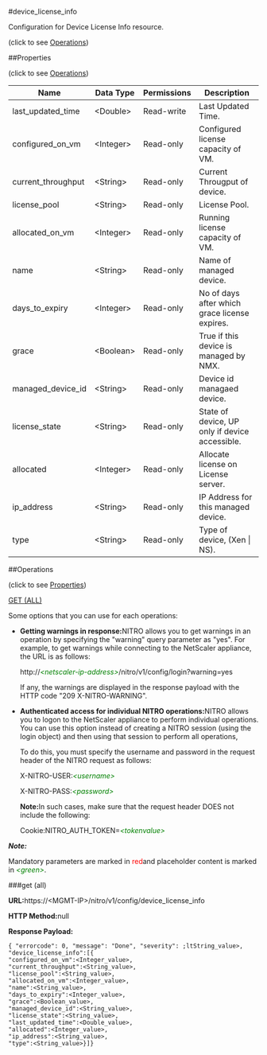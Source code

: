 #device_license_info



Configuration for Device License Info resource.

<span>(click to see [Operations](#operations))</span>



##Properties 

<span>(click to see [Operations](#operations))</span>





<table><thead><tr><th>Name</th><th>Data Type</th><th>Permissions</th><th>Description</th></tr></thead><tbody><tr><td>last_updated_time</td><td>&lt;Double></td><td>Read-write</td><td>Last Updated Time.</td></tr><tr><td>configured_on_vm</td><td>&lt;Integer></td><td>Read-only</td><td>Configured license capacity of VM.</td></tr><tr><td>current_throughput</td><td>&lt;String></td><td>Read-only</td><td>Current Througput of device.</td></tr><tr><td>license_pool</td><td>&lt;String></td><td>Read-only</td><td>License Pool.</td></tr><tr><td>allocated_on_vm</td><td>&lt;Integer></td><td>Read-only</td><td>Running license capacity of VM.</td></tr><tr><td>name</td><td>&lt;String></td><td>Read-only</td><td>Name of managed device.</td></tr><tr><td>days_to_expiry</td><td>&lt;Integer></td><td>Read-only</td><td>No of days after which grace license expires.</td></tr><tr><td>grace</td><td>&lt;Boolean></td><td>Read-only</td><td>True if this device is managed by NMX.</td></tr><tr><td>managed_device_id</td><td>&lt;String></td><td>Read-only</td><td>Device id managaed device.</td></tr><tr><td>license_state</td><td>&lt;String></td><td>Read-only</td><td>State of device, UP only if device accessible.</td></tr><tr><td>allocated</td><td>&lt;Integer></td><td>Read-only</td><td>Allocate license on License server.</td></tr><tr><td>ip_address</td><td>&lt;String></td><td>Read-only</td><td>IP Address for this managed device.</td></tr><tr><td>type</td><td>&lt;String></td><td>Read-only</td><td>Type of device, (Xen | NS).</td></tr></tbody></table>

##Operations 

<span>(click to see [Properties](#properties))</span>





[GET (ALL)](#get-all)





Some options that you can use for each operations:

<ul><li><p><b>Getting warnings in response:</b>NITRO allows you to get warnings in an operation by specifying the "warning" query parameter as "yes". For example, to get warnings while connecting to the NetScaler appliance, the URL is as follows:</p><p>http://<span style="color:green;font-style:italic;">&lt;netscaler-ip-address&gt;</span>/nitro/v1/config/login?warning=yes</p><p>If any, the warnings are displayed in the response payload with the HTTP code "209 X-NITRO-WARNING".</p></li><li><p><b>Authenticated access for individual NITRO operations:</b>NITRO allows you to logon to the NetScaler appliance to perform individual operations. You can use this option instead of creating a NITRO session (using the login object) and then using that session to perform all operations,</p><p>To do this, you must specify the username and password in the request header of the NITRO request as follows:</p><p>X-NITRO-USER:<span style="color:green;font-style:italic;">&lt;username&gt;</span></p><p>X-NITRO-PASS:<span style="color:green;font-style:italic;">&lt;password&gt;</span></p><p><b>Note:</b>In such cases, make sure that the request header DOES not include the following:</p><p>Cookie:NITRO_AUTH_TOKEN=<span style="color:green;font-style:italic;">&lt;tokenvalue&gt;</span></p></li></ul>







***Note:*** 

Mandatory parameters are marked in <span style="color:#FF0000;">red</span>and placeholder content is marked in <span style="color:green;font-style:italic">&lt;green&gt;</span>.



###get (all)







<b>URL:</b>https://&lt;MGMT-IP&gt;/nitro/v1/config/device_license_info

<b>HTTP Method:</b>null

<b>Response Payload: </b>
```
{ "errorcode": 0, "message": "Done", "severity": ;ltString_value>, "device_license_info":[{
"configured_on_vm":<Integer_value>,
"current_throughput":<String_value>,
"license_pool":<String_value>,
"allocated_on_vm":<Integer_value>,
"name":<String_value>,
"days_to_expiry":<Integer_value>,
"grace":<Boolean_value>,
"managed_device_id":<String_value>,
"license_state":<String_value>,
"last_updated_time":<Double_value>,
"allocated":<Integer_value>,
"ip_address":<String_value>,
"type":<String_value>}]}
```







